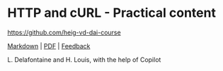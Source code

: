 [markdown]:
  https://github.com/heig-vd-dai-course/heig-vd-dai-course/blob/main/16-http-and-curl/PRACTICAL_CONTENT.md
[pdf]:
  https://heig-vd-dai-course.github.io/heig-vd-dai-course/16-http-and-curl/16-http-and-curl-practical-content.pdf
[feedback]: https://github.com/orgs/heig-vd-dai-course/discussions/1

# HTTP and cURL - Practical content

<https://github.com/heig-vd-dai-course>

[Markdown][markdown] | [PDF][pdf] | [Feedback][feedback]

L. Delafontaine and H. Louis, with the help of Copilot
